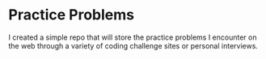 # Practice Problems

I created a simple repo that will store the practice problems I encounter on the web through a variety of coding challenge sites or personal interviews.


